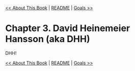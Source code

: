 [&lt;&lt; About This Book](ch02-about-this-book.md) | [README](README.md) | [Goals &gt;&gt;](ch04-goals.md)

# Chapter 3. David Heinemeier Hansson (aka DHH)

DHH!

[&lt;&lt; About This Book](ch02-about-this-book.md) | [README](README.md) | [Goals &gt;&gt;](ch04-goals.md)
